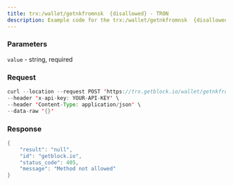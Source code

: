 ```yaml
---
title: trx:/wallet/getnkfromnsk  {disallowed} - TRON
description: Example code for the trx:/wallet/getnkfromnsk  {disallowed} rest method. Сomplete guide on how to use trx:/wallet/getnkfromnsk  {disallowed} rest in GetBlock.io Web3 documentation.
---
```


### Parameters


`value` - string, required

### Request

``` java
curl --location --request POST 'https://trx.getblock.io/wallet/getnkfromnsk' \
--header 'x-api-key: YOUR-API-KEY' \
--header 'Content-Type: application/json' \
--data-raw '{}'
```

###  Response

``` java
{
    "result": "null",
    "id": "getblock.io",
    "status_code": 405,
    "message": "Method not allowed"
}
```

